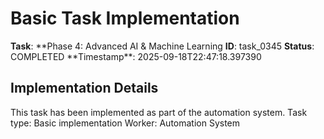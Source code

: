 # Basic Task Implementation

**Task**: **Phase 4: Advanced AI & Machine Learning
**ID**: task_0345
**Status**: COMPLETED
**Timestamp\*\*: 2025-09-18T22:47:18.397390

## Implementation Details

This task has been implemented as part of the automation system.
Task type: Basic implementation
Worker: Automation System

